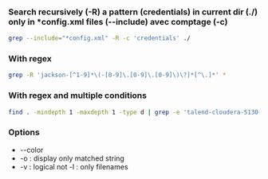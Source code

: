  ### Search recursively (-R) a pattern (credentials) in current dir (./) only in *config.xml files (--include) avec comptage (-c)
 ```bash
 grep --include="*config.xml" -R -c 'credentials' ./
```

### With regex
```bash
grep -R 'jackson-[^1-9]*\(-[0-9]\.[0-9]\.[0-9]\)\?]*[^\.]*' *
```

### With regex and multiple conditions
```bash
find . -mindepth 1 -maxdepth 1 -type d | grep -e 'talend-cloudera-5130-from-540-hadoop-spark' -e 'tuj1'
```

### Options
* --color
* -o : display only matched string
* -v : logical not
  -l : only filenames
